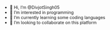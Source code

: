 - 👋 Hi, I’m @DivjotSingh05
- 👀 I’m interested in programming
- 🌱 I’m currently learning some coding languages
- 💞️ I’m looking to collaborate on this platform

<!---
DivjotSingh05/DivjotSingh05 is a ✨ special ✨ repository because its `README.md` (this file) appears on your GitHub profile.
You can click the Preview link to take a look at your changes.
--->
